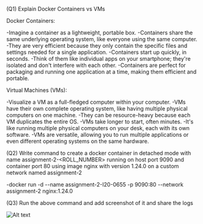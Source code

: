 
(Q1) Explain Docker Containers vs VMs

Docker Containers:

-Imagine a container as a lightweight, portable box.
-Containers share the same underlying operating system, like everyone using the same computer.
-They are very efficient because they only contain the specific files and settings needed for a single application.
-Containers start up quickly, in seconds.
-Think of them like individual apps on your smartphone; they're isolated and don't interfere with each other.
-Containers are perfect for packaging and running one application at a time, making them efficient and portable.

Virtual Machines (VMs):

-Visualize a VM as a full-fledged computer within your computer.
-VMs have their own complete operating system, like having multiple physical computers on one machine.
-They can be resource-heavy because each VM duplicates the entire OS.
-VMs take longer to start, often minutes.
-It's like running multiple physical computers on your desk, each with its own software.
-VMs are versatile, allowing you to run multiple applications or even different operating systems on the same hardware.


(Q2) Write command to create a docker container in detached mode with name assignment-2-<ROLL_NUMBER> running on host port 9090 and container port 80 using image nginx with version 1.24.0 on a custom network named assignment-2

-docker run -d --name assignment-2-I20-0655 -p 9090:80 --network assignment-2 nginx:1.24.0


(Q3) Run the above command and add screenshot of it and share the logs

![Alt text](first-contributions\screenshot.png)

